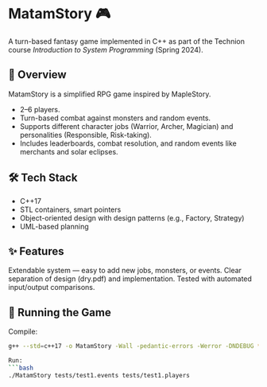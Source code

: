 # MatamStory 🎮
A turn-based fantasy game implemented in C++ as part of the Technion course *Introduction to System Programming* (Spring 2024).

## 📖 Overview
MatamStory is a simplified RPG game inspired by MapleStory. 
- 2–6 players.
- Turn-based combat against monsters and random events.
- Supports different character jobs (Warrior, Archer, Magician) and personalities (Responsible, Risk-taking).
- Includes leaderboards, combat resolution, and random events like merchants and solar eclipses.

## 🛠️ Tech Stack
- C++17
- STL containers, smart pointers
- Object-oriented design with design patterns (e.g., Factory, Strategy)
- UML-based planning

## ✨ Features
Extendable system — easy to add new jobs, monsters, or events.
Clear separation of design (dry.pdf) and implementation.
Tested with automated input/output comparisons.

## 🚀 Running the Game
Compile:
```bash
g++ --std=c++17 -o MatamStory -Wall -pedantic-errors -Werror -DNDEBUG *.cpp Events/*.cpp Players/*.cpp -I. -I./Players -I./Events

Run:
```bash
./MatamStory tests/test1.events tests/test1.players
